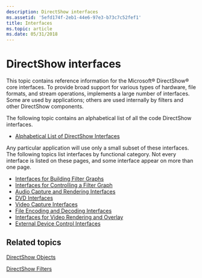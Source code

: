 ```yaml
---
description: DirectShow interfaces
ms.assetid: '5efd174f-2eb1-44e6-97e3-b73c7c52fef1'
title: Interfaces
ms.topic: article
ms.date: 05/31/2018
---
```


# DirectShow interfaces

This topic contains reference information for the Microsoft® DirectShow® core interfaces. To provide broad support for various types of hardware, file formats, and stream operations, implements a large number of interfaces. Some are used by applications; others are used internally by filters and other DirectShow components.

The following topic contains an alphabetical list of all the code DirectShow interfaces.

-   [Alphabetical List of DirectShow Interfaces](alphabetical-list-of-directshow-interfaces.md)

Any particular application will use only a small subset of these interfaces. The following topics list interfaces by functional category. Not every interface is listed on these pages, and some interface appear on more than one page.

-   [Interfaces for Building Filter Graphs](interfaces-for-building-filter-graphs.md)
-   [Interfaces for Controlling a Filter Graph](interfaces-for-controlling-a-filter-graph.md)
-   [Audio Capture and Rendering Interfaces](audio-capture-and-rendering-interfaces.md)
-   [DVD Interfaces](dvd-interfaces.md)
-   [Video Capture Interfaces](video-capture-interfaces.md)
-   [File Encoding and Decoding Interfaces](file-encoding-and-decoding-interfaces.md)
-   [Interfaces for Video Rendering and Overlay](interfaces-for-video-rendering-and-overlay.md)
-   [External Device Control Interfaces](external-device-control-interfaces.md)

## Related topics

<dl> <dt>

[DirectShow Objects](directshow-objects.md)
</dt> <dt>

[DirectShow Filters](directshow-filters.md)
</dt> </dl>

 

 



